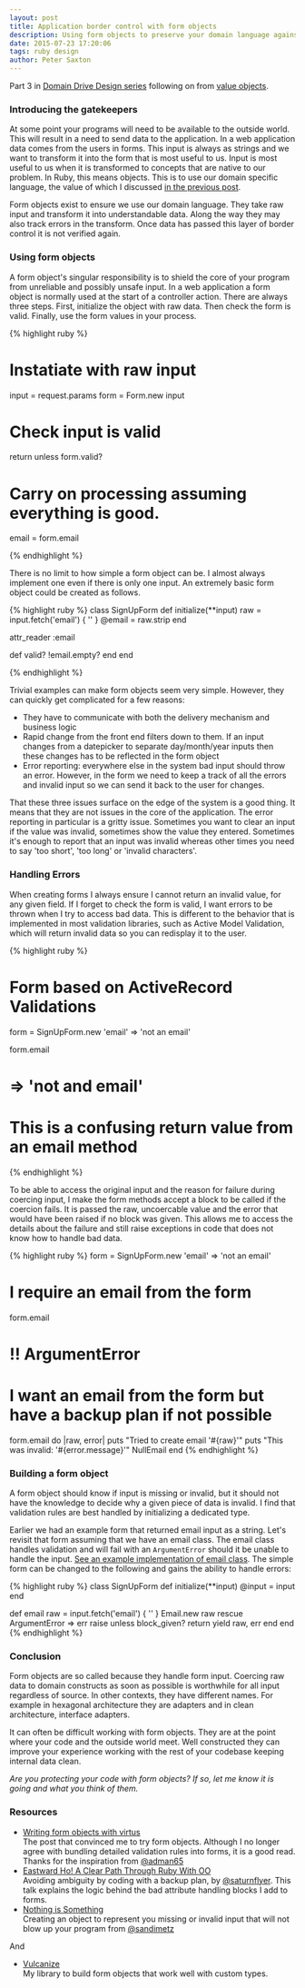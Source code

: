 ```yaml
---
layout: post
title: Application border control with form objects
description: Using form objects to preserve your domain language against invalid input.
date: 2015-07-23 17:20:06
tags: ruby design
author: Peter Saxton
---
```


Part 3 in [Domain Drive Design series](/2015/07/14/domain-driven-design-introduction.html) following on from [value objects](/2015/07/15/value-objects-in-ruby.html).

### Introducing the gatekeepers
At some point your programs will need to be available to the outside world. This will result in a need to send data to the application. In a web application data comes from the users in forms. This input is always as strings and we want to transform it into the form that is most useful to us. Input is most useful to us when it is transformed to concepts that are native to our problem. In Ruby, this means objects. This is to use our domain specific language, the value of which I discussed [in the previous post](/2015/07/15/value-objects-in-ruby.html).

Form objects exist to ensure we use our domain language. They take raw input and transform it into understandable data. Along the way they may also track errors in the transform. Once data has passed this layer of border control it is not verified again.

### Using form objects

A form object's singular responsibility is to shield the core of your program from unreliable and possibly unsafe input. In a web application a form object is normally used at the start of a controller action. There are always three steps. First, initialize the object with raw data. Then check the form is valid. Finally, use the form values in your process.

{% highlight ruby %}

# Instatiate with raw input
input = request.params
form = Form.new input

# Check input is valid
return unless form.valid?

# Carry on processing assuming everything is good.
email = form.email

{% endhighlight %}

There is no limit to how simple a form object can be. I almost always implement one even if there is only one input. An extremely basic form object could be created as follows.

{% highlight ruby %}
class SignUpForm
  def initialize(**input)
    raw = input.fetch('email') { '' }
    @email = raw.strip
  end

  attr_reader :email

  def valid?
    !email.empty?
  end
end

{% endhighlight %}

Trivial examples can make form objects seem very simple. However, they can quickly get complicated for a few reasons:

- They have to communicate with both the delivery mechanism and business logic
- Rapid change from the front end filters down to them. If an input changes from a datepicker to separate day/month/year inputs then these changes has to be reflected in the form object
- Error reporting: everywhere else in the system bad input should throw an error. However, in the form we need to keep a track of all the errors and invalid input so we can send it back to the user for changes.

That these three issues surface on the edge of the system is a good thing. It means that they are not issues in the core of the application. The error reporting in particular is a gritty issue. Sometimes you want to clear an input if the value was invalid, sometimes show the value they entered. Sometimes it's enough to report that an input was invalid whereas other times you need to say 'too short', 'too long' or 'invalid characters'.

### Handling Errors

When creating forms I always ensure I cannot return an invalid value, for any given field. If I forget to check the form is valid, I want errors to be thrown when I try to access bad data. This is different to the behavior that is implemented in most validation libraries, such as Active Model Validation, which will return invalid data so you can redisplay it to the user.

{% highlight ruby %}
# Form based on ActiveRecord Validations
form = SignUpForm.new 'email' => 'not an email'

form.email
# => 'not and email'
# This is a confusing return value from an email method

{% endhighlight %}

To be able to access the original input and the reason for failure during coercing input, I make the form methods accept a block to be called if the coercion fails. It is passed the raw, uncoercable  value and the error that would have been raised if no block was given. This allows me to access the details about the failure and still raise exceptions in code that does not know how to handle bad data.

{% highlight ruby %}
form = SignUpForm.new 'email' => 'not an email'

# I require an email from the form
form.email
# !! ArgumentError

# I want an email from the form but have a backup plan if not possible
form.email do |raw, error|
  puts "Tried to create email '#{raw}'"
  puts "This was invalid: '#{error.message}'"
  NullEmail
end
{% endhighlight %}

### Building a form object

A form object should know if input is missing or invalid, but it should not have the knowledge to decide why a given piece of data is invalid. I find that validation rules are best handled by initializing a dedicated type.

Earlier we had an example form that returned email input as a string. Let's revisit that form assuming that we have an email class. The email class handles validation and will fail with an `ArgumentError` should it be unable to handle the input. [See an example implementation of email class](https://github.com/CrowdHailer/typtanic/blob/master/lib/typetanic/email.rb). The simple form can be changed to the following and gains the ability to handle errors:

{% highlight ruby %}
class SignUpForm
  def initialize(**input)
    @input = input
  end

  def email
    raw = input.fetch('email') { '' }
    Email.new raw
  rescue ArgumentError => err
    raise unless block_given?
    return yield raw, err
  end
end
{% endhighlight %}

### Conclusion

Form objects are so called because they handle form input. Coercing raw data to domain constructs as soon as possible is worthwhile for all input regardless of source. In other contexts, they have different names. For example in hexagonal architecture they are adapters and in clean architecture, interface adapters.

It can often be difficult working with form objects. They are at the point where your code and the outside world meet. Well constructed they can improve your experience working with the rest of your codebase keeping internal data clean.

*Are you protecting your code with form objects? If so, let me know it is going and what you think of them.*

### Resources

- [Writing form objects with virtus](http://hawkins.io/2014/01/form_objects_with_virtus/)  
  The post that convinced me to try form objects. Although I no longer agree with bundling detailed validation rules into forms, it is a good read. Thanks for the inspiration from [@adman65](https://twitter.com/adman65)
- [Eastward Ho! A Clear Path Through Ruby With OO](https://www.youtube.com/watch?v=kXcrClJcfm8)  
  Avoiding ambiguity by coding with a backup plan, by [@saturnflyer](https://twitter.com/saturnflyer). This talk explains the logic behind the bad attribute handling blocks I add to forms.
- [Nothing is Something](https://www.youtube.com/watch?v=9lv2lBq6x4A)  
  Creating an object to represent you missing or invalid input that will not blow up your program from [@sandimetz](https://twitter.com/sandimetz)

And

- [Vulcanize](https://github.com/CrowdHailer/vulcanize)  
  My library to build form objects that work well with custom types.
